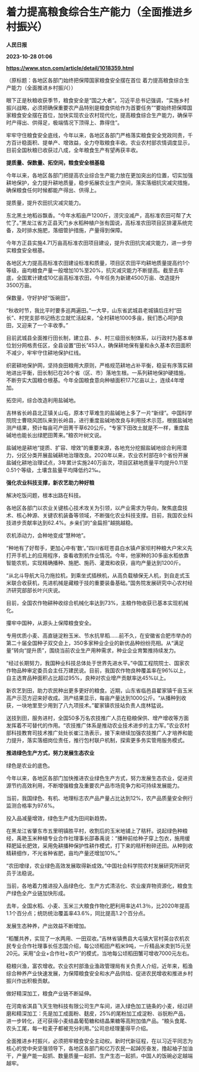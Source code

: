 # 着力提高粮食综合生产能力（全面推进乡村振兴）
**人民日报**

**2023-10-28 01:06**

**https://www.stcn.com/article/detail/1018359.html**

（原标题：各地区各部门始终把保障国家粮食安全摆在首位 着力提高粮食综合生产能力（全面推进乡村振兴））

眼下正是秋粮收获季节，粮食安全是“国之大者”。习近平总书记强调，“实施乡村振兴战略，必须把确保重要农产品特别是粮食供给作为首要任务”“要始终把保障国家粮食安全摆在首位，加快实现农业农村现代化，提高粮食综合生产能力，确保平时产得出、供得足，极端情况下顶得上、靠得住”。

牢牢守住粮食安全底线，今年以来，各地区各部门严格落实粮食安全党政同责，千方百计稳面积、提单产、增效益，全力夺取粮食丰收。农业农村部农情调度显示，目前全国秋粮已收获过八成，全年粮食生产有望再获丰收。

**提质量、保数量、拓空间，粮食安全根基稳**

今年以来，各地区各部门把提高农业综合生产能力放在更加突出的位置，切实加强耕地保护，全力提升耕地质量，稳步拓展农业生产空间，落实落细抗灾减灾措施，确保粮食任何时候都能产得出、供得上。

提质量，提升农田抗灾减灾能力。

东北黑土地稻谷飘香。“今年水稻亩产1200斤，涝灾没减产，高标准农田可帮了大忙了。”黑龙江省方正县天门乡水稻种植户张有国说，高标准农田项目区排灌系统完备，及时排水施肥，落细管护措施，产量得到保障。

今年方正县实施4.71万亩高标准农田项目建设，提升农田抗灾减灾能力，进一步夯实粮食安全根基。

各地区大力提高高标准农田建设标准和质量，项目区农田平均耕地质量提高约1个等级，亩均粮食产量一般增加10%至20%，抗灾减灾能力不断提高。截至去年底，全国累计建成10亿亩高标准农田，今年任务为新建4500万亩、改造提升3500万亩。

保数量，守好护好“饭碗田”。

“秋收时节，我比平时要多巡两遍田。”一大早，山东省武城县老城镇后庄村“田长”、村党支部书记杨志立就忙活起来，“全村耕地1000多亩，我们悉心呵护良田，又迎来了一个丰收季。”

目前武城县全面推行田长制，建立县、乡、村三级田长制体系，以行政村为基本单位划分网格责任区，全县设置“田长”453人，确保耕地保有量和永久基本农田面积不减少，牢牢守住耕地保护红线。

织密耕地保护网，坚持良田粮用大原则，严格规范耕地占补平衡，稳妥有序落实耕地进出平衡，田长制已在26个省（区、市）落地生根。一系列耕地保护硬措施，不断夯实大国粮仓根基。今年全国粮食意向种植面积17.7亿亩以上，连续4年增加。

拓空间，综合改造利用盐碱地。

吉林省长岭县北正镇关山屯，原本寸草难生的盐碱地上多了一片“新绿”。中国科学院院士曹晓风团队来到长岭县，进行重度盐碱地改良与利用技术示范，根据盐碱地测产结果，预计每亩可产田菁干草620公斤。“专家下田改土就是不一样，重度盐碱地也能长出绿肥田菁来。”粮农叶树文说。

盐碱地是耕地“提质、扩容、增效”的重要来源，各地充分挖掘盐碱地综合利用潜力，分区分类开展盐碱耕地治理改良。2020年以来，农业农村部在8个省份开展盐碱化耕地治理试点，3年累计实施240万亩次，项目区耕地质量平均提升0.11至0.51个等级，土壤含盐量平均降低约2‰。

**强化农业科技支撑，新农艺助力种好粮**

解决吃饭问题，根本出路在科技。

各地区各部门以农业关键核心技术攻关为引领，以产业需求为导向，聚焦底盘技术、核心种源、关键农机装备等领域，不断强化农业科技支撑。目前，我国农业科技进步贡献率达到62.4%。乡亲们的“金扁担”越挑越稳。

农机添动力，会种地变成“慧种地”。

“种地有了好帮手，更加心中有‘数’。”四川省旺苍县白水镇卢家坝村种粮大户宋义先打开手机上的应用程序，查看收割机作业情况。今年，他家种的30多亩水稻依靠智能农机，实现精确播种、施肥、施药、灌溉和收获，亩均产量达到1200斤。

“从北斗导航大马力拖拉机，到乘坐式插秧机，从高负载植保无人机，到自走式玉米联合收获机，先进机械是藏粮于技的重要装备基础。”国务院发展研究中心农村经济研究部部长叶兴庆说。

目前，全国农作物耕种收综合机械化率达到73%，主粮作物收获已基本实现机械化。

攥牢中国种，从源头上保障粮食安全。

专用优质小麦、高直链淀粉玉米、节水抗旱稻……前不久，在安徽省合肥市举办的第二十届全国种子双交会上，350多家种业企业的新优品种纷纷亮相。从“满足量”转向“提升质”，围绕当前农业生产用种需求，种业企业育繁推持续发力。

“经过长期努力，我国种业科技总体处于世界先进水平。”中国工程院院士、国家农作物品种审定委员会主任万建民说。目前，我国农作物良种覆盖率在96%以上，自主选育品种面积占比超过95%，良种对农业增产贡献率达45%以上。

新农艺到田，助力农民种出更多更好的粮食。近期，山东省临邑县翟家镇千亩玉米高产示范方迎来好收成。测产结果显示，每亩产量达到1000公斤。“从播种到收获，一块地里至少用到了八九项技术。”翟家镇农技站负责人庞林猛说。

送技到田，服务进村，全国50多万名农技推广人员在稳粮保供、增产增收等方面发挥着不可替代的作用。“农技推广体系是推动农业技术进步的主力军。”农业农村部科技教育司技术推广处处长崔江浩表示，接下来继续加强农技推广人才培养和能力提升，落实落细岗位责任，推行包村联户机制，探索更多务实管用服务模式。

**推进绿色生产方式，努力发展生态农业**

绿色是农业的底色。

今年以来，各地区各部门加快推进农业绿色生产方式，努力发展生态农业，促进资源节约高效利用，不断增强粮食及重要农产品市场竞争力和可持续发展能力。

当前，我国绿色、有机、地理标志农产品产量占比达到12%，农产品质量安全例行监测合格率为97.6%。

投入品减量增效，绿色生产成为田间新趋势。

在黑龙江省肇东市五里明镇胜平村，收割后的玉米地铺上了秸秆。说起绿色种粮经，禹艳玉米种植专业合作社理事长邵春禹说：“播种前给种子穿上包衣，施用缓释肥延长肥效，采用免耕播种保护性耕作模式，打下来的秸秆粉碎还田。从种到收精耕细作，不光省种省肥，亩均产量还增加10%。”

“农田增绿，农业绿色高效发展取得新成效。”中国社会科学院农村发展研究所研究员于法稳说。

当前，各地着力推进投入品绿色化、生产方式清洁化、农业废弃物资源化，粮食生产绿色全产业链加快形成。

去年，全国水稻、小麦、玉米三大粮食作物化肥利用率达41.3％，比2020年提高1.1个百分点；统防统治覆盖率43.6%，同比提高1.2个百分点。

发展生态种养，产出效益不断增加。

“稻蟹共养，实现了一水两用、一田双收。”吉林省镇赉县大屯镇大官村英台农机农民专业合作社理事长任志国介绍，每公顷稻田产稻米9吨，一斤精品米卖到15元至20元。采用“企业+合作社+农户”的模式，当地每公顷稻田蟹可增收7000元左右。

稳粮兴渔，富农增收。农业农村部渔业渔政管理局有关负责人介绍，近年来，稻渔综合种养产业快速发展，为保障粮食安全和水产品供给、促进农民增收和推进乡村振兴作出积极贡献。

做好精深加工，粮食产业链不断延伸。

在河南省淇县飞天生物科技有限公司生产车间，进入绿色加工链条的小麦，经过研磨和精深加工：先是加工成面粉、麸皮，25%的尾粉加工成淀粉、谷朊粉产品，进一步转化，还可获得小麦结晶葡萄糖和结晶果糖等高附加值产品。“粮头食尾、农头工尾，每一粒麦子都被充分利用。”公司总经理董得平介绍。

全面推进乡村振兴，必须把牢粮食安全主动权。新时代新征程，在以习近平同志为核心的党中央坚强领导下，各地区各部门和亿万农民一起踔厉奋发，撸起袖子加油干，产量产能一起抓、数量质量一起抓、生产生态一起抓，中国人的饭碗必定越端越牢。